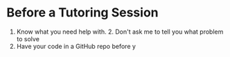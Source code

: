 # Before a Tutoring Session

1. Know what you need help with.
	2. Don't ask me to tell you what problem to solve
2. Have your code in a GitHub repo before y
<!--stackedit_data:
eyJoaXN0b3J5IjpbLTE2MzgwODU1NDddfQ==
-->